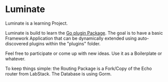 # Luminate

Luminate is a learning Project.

Luminate is build to learn the [Go plugin Package](https://golang.org/pkg/plugin/). The goal is to have a basic Framework Application that can be dynamically extended using auto-discovered plugins within the "plugins" folder.

Feel free to participate or come up with new ideas. Use it as a Boilerplate or whatever.

To keep things simple: the Routing Package is a Fork/Copy of the Echo router from LabStack. The Database is using Gorm.